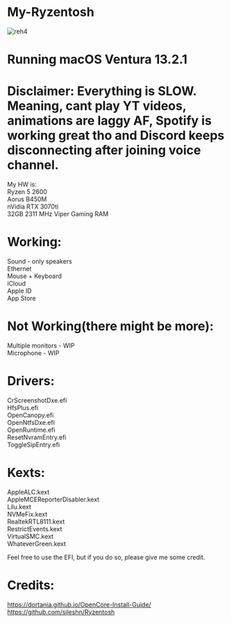 # My-Ryzentosh

![reh4](https://user-images.githubusercontent.com/92917981/218565255-c50436b4-7f7b-457f-8467-31b82e019425.png)

# Running macOS Ventura 13.2.1

# Disclaimer: Everything is SLOW. Meaning, cant play YT videos, animations are laggy AF, Spotify is working great tho and Discord keeps disconnecting after joining voice channel.

My HW is: <br />
Ryzen 5 2600 <br />
Aorus B450M <br />
nVidia RTX 3070ti <br />
32GB 2311 MHz Viper Gaming RAM <br />

# Working:
Sound - only speakers <br />
Ethernet <br />
Mouse + Keyboard <br />
iCloud <br />
Apple ID <br />
App Store <br />

# Not Working(there might be more):
Multiple monitors - WIP <br />
Microphone - WIP <br />

# Drivers:

CrScreenshotDxe.efi <br />
HfsPlus.efi  <br />
OpenCanopy.efi  <br />
OpenNtfsDxe.efi <br />
OpenRuntime.efi <br />
ResetNvramEntry.efi <br />
ToggleSipEntry.efi <br />

# Kexts:
AppleALC.kext <br />
AppleMCEReporterDisabler.kext <br />
Lilu.kext  <br />
NVMeFix.kext  <br />
RealtekRTL8111.kext  <br />
RestrictEvents.kext  <br />
VirtualSMC.kext  <br />
WhateverGreen.kext  <br />

Feel free to use the EFI, but if you do so, please give me some credit.


# Credits:

https://dortania.github.io/OpenCore-Install-Guide/ <br />
https://github.com/sileshn/Ryzentosh
